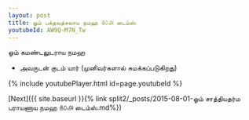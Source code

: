 ```yaml
---
layout: post
title: ஓம் பக்தவத்சலாய நமஹ ௧௦௮ டைம்ஸ்
youtubeId: AW9Q-M7N_Tw
---
```

 
 
 ஓம் கமண்டலுடராய நமஹ  
 
 -  அவருடன் குடம் யார் (முனிவர்களால் சுமக்கப்படுகிறது) 
 
  
 
  
 
 
 
 
 
 


{% include youtubePlayer.html id=page.youtubeId %}
 
[Next]({{ site.baseurl }}{% link  split2/_posts/2015-08-01-ஓம் சாத்தியதர்ம பராயணாய நமஹ ௧௦௮ டைம்ஸ்.md%})
 

